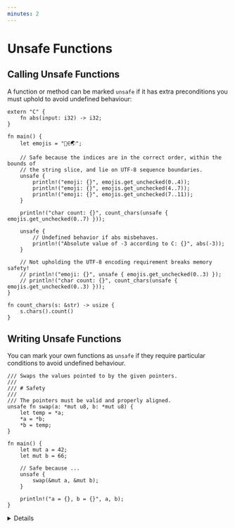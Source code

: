 ```yaml
---
minutes: 2
---
```


# Unsafe Functions

## Calling Unsafe Functions

A function or method can be marked `unsafe` if it has extra preconditions you
must uphold to avoid undefined behaviour:

```rust,editable
extern "C" {
    fn abs(input: i32) -> i32;
}

fn main() {
    let emojis = "🗻∈🌏";

    // Safe because the indices are in the correct order, within the bounds of
    // the string slice, and lie on UTF-8 sequence boundaries.
    unsafe {
        println!("emoji: {}", emojis.get_unchecked(0..4));
        println!("emoji: {}", emojis.get_unchecked(4..7));
        println!("emoji: {}", emojis.get_unchecked(7..11));
    }

    println!("char count: {}", count_chars(unsafe { emojis.get_unchecked(0..7) }));

    unsafe {
        // Undefined behavior if abs misbehaves.
        println!("Absolute value of -3 according to C: {}", abs(-3));
    }

    // Not upholding the UTF-8 encoding requirement breaks memory safety!
    // println!("emoji: {}", unsafe { emojis.get_unchecked(0..3) });
    // println!("char count: {}", count_chars(unsafe { emojis.get_unchecked(0..3) }));
}

fn count_chars(s: &str) -> usize {
    s.chars().count()
}
```

## Writing Unsafe Functions

You can mark your own functions as `unsafe` if they require particular conditions to avoid undefined
behaviour.

```rust,editable
/// Swaps the values pointed to by the given pointers.
///
/// # Safety
///
/// The pointers must be valid and properly aligned.
unsafe fn swap(a: *mut u8, b: *mut u8) {
    let temp = *a;
    *a = *b;
    *b = temp;
}

fn main() {
    let mut a = 42;
    let mut b = 66;

    // Safe because ...
    unsafe {
        swap(&mut a, &mut b);
    }

    println!("a = {}, b = {}", a, b);
}
```

<details>

## Calling Unsafe Functions

`get_unchecked`, like most `_unchecked` functions, is unsafe, because it can
create UB if the range is incorrect. `abs` is incorrect for a different reason:
it is an external function (FFI).  Calling external functions is usually only a
problem when those functions do things with pointers which might violate Rust's
memory model, but in general any C function might have undefined behaviour
under any arbitrary circumstances.

The `"C"` in this example is the ABI;
[other ABIs are available too](https://doc.rust-lang.org/reference/items/external-blocks.html).

## Writing Unsafe Functions

We wouldn't actually use pointers for a `swap` function - it can be done safely
with references.

Note that unsafe code is allowed within an unsafe function without an `unsafe`
block. We can prohibit this with `#[deny(unsafe_op_in_unsafe_fn)]`. Try adding
it and see what happens. This will likely change in a future Rust edition.

</details>
